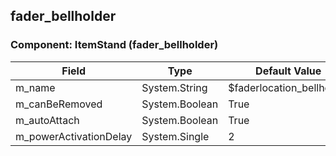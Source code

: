 ## fader_bellholder

### Component: ItemStand (fader_bellholder)

|Field|Type|Default Value|
|---|---|---|
|m_name|System.String|$faderlocation_bellholder|
|m_canBeRemoved|System.Boolean|True|
|m_autoAttach|System.Boolean|True|
|m_powerActivationDelay|System.Single|2|

